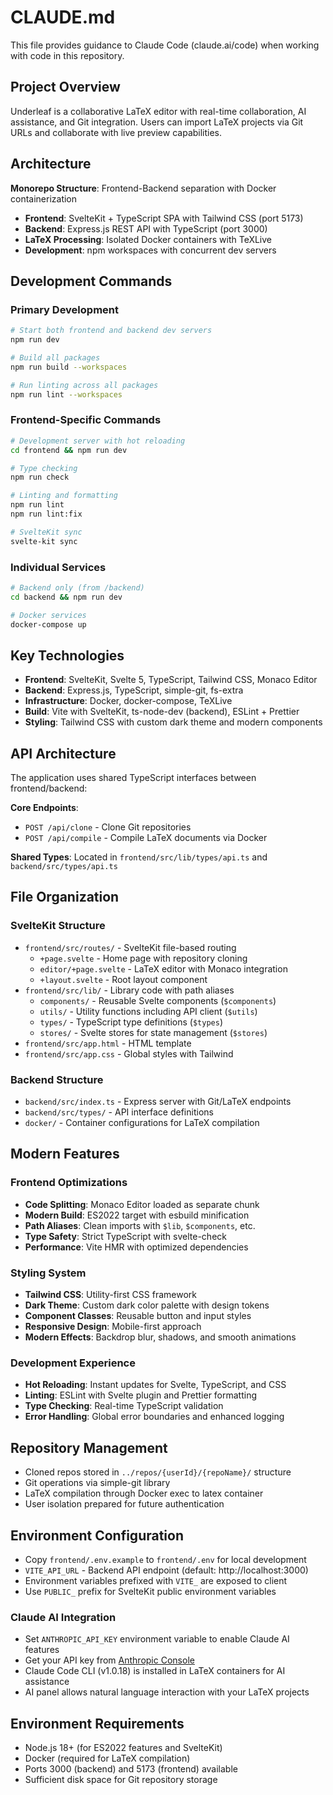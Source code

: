 # CLAUDE.md

This file provides guidance to Claude Code (claude.ai/code) when working with code in this repository.

## Project Overview

Underleaf is a collaborative LaTeX editor with real-time collaboration, AI assistance, and Git integration. Users can import LaTeX projects via Git URLs and collaborate with live preview capabilities.

## Architecture

**Monorepo Structure**: Frontend-Backend separation with Docker containerization
- **Frontend**: SvelteKit + TypeScript SPA with Tailwind CSS (port 5173)
- **Backend**: Express.js REST API with TypeScript (port 3000)  
- **LaTeX Processing**: Isolated Docker containers with TeXLive
- **Development**: npm workspaces with concurrent dev servers

## Development Commands

### Primary Development
```bash
# Start both frontend and backend dev servers
npm run dev

# Build all packages
npm run build --workspaces

# Run linting across all packages
npm run lint --workspaces
```

### Frontend-Specific Commands
```bash
# Development server with hot reloading
cd frontend && npm run dev

# Type checking
npm run check

# Linting and formatting
npm run lint
npm run lint:fix

# SvelteKit sync
svelte-kit sync
```

### Individual Services
```bash
# Backend only (from /backend)  
cd backend && npm run dev

# Docker services
docker-compose up
```

## Key Technologies

- **Frontend**: SvelteKit, Svelte 5, TypeScript, Tailwind CSS, Monaco Editor
- **Backend**: Express.js, TypeScript, simple-git, fs-extra
- **Infrastructure**: Docker, docker-compose, TeXLive
- **Build**: Vite with SvelteKit, ts-node-dev (backend), ESLint + Prettier
- **Styling**: Tailwind CSS with custom dark theme and modern components

## API Architecture

The application uses shared TypeScript interfaces between frontend/backend:

**Core Endpoints**:
- `POST /api/clone` - Clone Git repositories 
- `POST /api/compile` - Compile LaTeX documents via Docker

**Shared Types**: Located in `frontend/src/lib/types/api.ts` and `backend/src/types/api.ts`

## File Organization

### SvelteKit Structure
- `frontend/src/routes/` - SvelteKit file-based routing
  - `+page.svelte` - Home page with repository cloning
  - `editor/+page.svelte` - LaTeX editor with Monaco integration
  - `+layout.svelte` - Root layout component
- `frontend/src/lib/` - Library code with path aliases
  - `components/` - Reusable Svelte components (`$components`)
  - `utils/` - Utility functions including API client (`$utils`)
  - `types/` - TypeScript type definitions (`$types`)
  - `stores/` - Svelte stores for state management (`$stores`)
- `frontend/src/app.html` - HTML template
- `frontend/src/app.css` - Global styles with Tailwind

### Backend Structure
- `backend/src/index.ts` - Express server with Git/LaTeX endpoints
- `backend/src/types/` - API interface definitions
- `docker/` - Container configurations for LaTeX compilation

## Modern Features

### Frontend Optimizations
- **Code Splitting**: Monaco Editor loaded as separate chunk
- **Modern Build**: ES2022 target with esbuild minification
- **Path Aliases**: Clean imports with `$lib`, `$components`, etc.
- **Type Safety**: Strict TypeScript with svelte-check
- **Performance**: Vite HMR with optimized dependencies

### Styling System
- **Tailwind CSS**: Utility-first CSS framework
- **Dark Theme**: Custom dark color palette with design tokens
- **Component Classes**: Reusable button and input styles
- **Responsive Design**: Mobile-first approach
- **Modern Effects**: Backdrop blur, shadows, and smooth animations

### Development Experience
- **Hot Reloading**: Instant updates for Svelte, TypeScript, and CSS
- **Linting**: ESLint with Svelte plugin and Prettier formatting
- **Type Checking**: Real-time TypeScript validation
- **Error Handling**: Global error boundaries and enhanced logging

## Repository Management

- Cloned repos stored in `../repos/{userId}/{repoName}/` structure
- Git operations via simple-git library
- LaTeX compilation through Docker exec to latex container
- User isolation prepared for future authentication

## Environment Configuration

- Copy `frontend/.env.example` to `frontend/.env` for local development
- `VITE_API_URL` - Backend API endpoint (default: http://localhost:3000)
- Environment variables prefixed with `VITE_` are exposed to client
- Use `PUBLIC_` prefix for SvelteKit public environment variables

### Claude AI Integration

- Set `ANTHROPIC_API_KEY` environment variable to enable Claude AI features
- Get your API key from [Anthropic Console](https://console.anthropic.com/)
- Claude Code CLI (v1.0.18) is installed in LaTeX containers for AI assistance
- AI panel allows natural language interaction with your LaTeX projects

## Environment Requirements

- Node.js 18+ (for ES2022 features and SvelteKit)
- Docker (required for LaTeX compilation)
- Ports 3000 (backend) and 5173 (frontend) available
- Sufficient disk space for Git repository storage